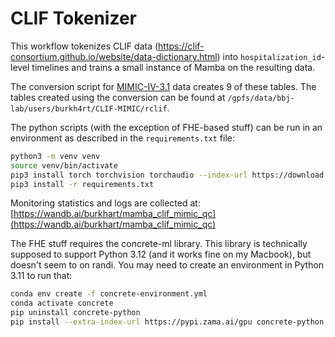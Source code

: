 # CLIF Tokenizer

This workflow tokenizes CLIF data
(https://clif-consortium.github.io/website/data-dictionary.html) into
`hospitalization_id`-level timelines and trains a small instance of Mamba on
the resulting data.

The conversion script for
[MIMIC-IV-3.1](https://physionet.org/content/mimiciv/3.1/) data creates 9 of
these tables. The tables created using the conversion can be found at
`/gpfs/data/bbj-lab/users/burkh4rt/CLIF-MIMIC/rclif`.

The python scripts (with the exception of FHE-based stuff) can be run in an
environment as described in the `requirements.txt` file:

```sh
python3 -m venv venv
source venv/bin/activate
pip3 install torch torchvision torchaudio --index-url https://download.pytorch.org/whl/cu121
pip3 install -r requirements.txt
```

Monitoring statistics and logs are collected at:
[https://wandb.ai/burkhart/mamba_clif_mimic_qc](https://wandb.ai/burkhart/mamba_clif_mimic_qc)

The FHE stuff requires the concrete-ml library. This library is technically
supposed to support Python 3.12 (and it works fine on my Macbook), but doesn't
seem to on randi. You may need to create an environment in Python 3.11 to run
that:

```sh
conda env create -f concrete-environment.yml
conda activate concrete
pip uninstall concrete-python
pip install --extra-index-url https://pypi.zama.ai/gpu concrete-python
```

<!--

Send code:
```sh
rsync -avht \
      --cvs-exclude \
      --exclude "venv/" \
      --exclude ".idea/" \
      --exclude "output/" \
      --exclude "wandb/" \
      --exclude ".tmp/" \
      --exclude "results/" \
      --exclude ".artifacts/" \
      ~/Documents/chicago/clif-tokenizer \
      randi:/gpfs/data/bbj-lab/users/burkh4rt
```

Update venv:
```sh
pip3 list --format=freeze > requirements.txt
conda env export > environment.yml
```

Grab development sample:
```sh
export hm=/gpfs/data/bbj-lab/users/burkh4rt
rsync -avht \
    --delete \
    randi:${hm}/clif-development-sample \
    ~/Documents/chicago/CLIF/
```

Format:
```
isort *.py
black *.py
prettier --write --print-width 81 --prose-wrap always *.md
```

Run on randi:
```
systemd-run --scope --user tmux new -s t3q
srun -p tier3q \
  --mem=1TB \
  --time=8:00:00 \
  --job-name=adhoc \
  --pty bash -i
source venv/bin/activate
```

Troubleshoot:
```
systemd-run --scope --user tmux new -s gpuq
srun -p gpuq \
  --gres=gpu:1 \
  --time=8:00:00 \
  --job-name=adhoc \
  --pty bash -i
```

Grab features and outcomes:
```
export hm=/gpfs/data/bbj-lab/users/burkh4rt
rsync -avht \
    --exclude "**/tokens_timelines.parquet" \
    randi:${hm}/clif-data/first-24h-tokenized \
    ~/Documents/chicago/clif-tokenizer/results
```

-->
